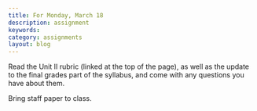 ```yaml
---
title: For Monday, March 18
description: assignment
keywords: 
category: assignments
layout: blog
---
```


Read the Unit II rubric (linked at the top of the page), as well as the update to the final grades part of the syllabus, and come with any questions you have about them.

Bring staff paper to class.